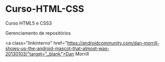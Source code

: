 # Curso-HTML-CSS
 Curso HTML5 e CSS3

 Gerenciamento de repositórios

<a class="linkinterno" href="https://androidcommunity.com/dan-morrill-shows-us-the-android-mascot-that-almost-was-20130103/"target="_blank">Dan Morrill</a>